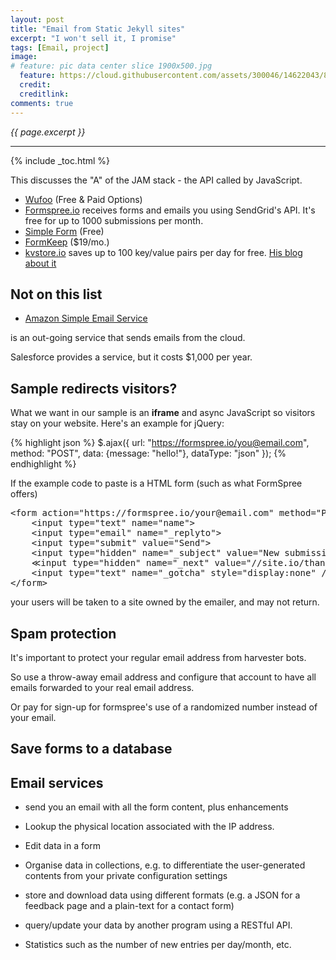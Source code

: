 ```yaml
---
layout: post
title: "Email from Static Jekyll sites"
excerpt: "I won't sell it, I promise"
tags: [Email, project]
image:
# feature: pic data center slice 1900x500.jpg
  feature: https://cloud.githubusercontent.com/assets/300046/14622043/8b1f9cce-0584-11e6-8b9f-4b6db5bb6e37.jpg
  credit: 
  creditlink: 
comments: true
---
```

<i>{{ page.excerpt }}</i>
<hr />

{% include _toc.html %}

This discusses the "A" of the JAM stack - the API called by JavaScript.

* <a target="_blank" href="https://www.wufoo.com/">
   Wufoo</a> (Free & Paid Options)

* <a target="_blank" href="https://www.formspree.io/">
   Formspree.io</a> receives forms and emails you using SendGrid's API.
   It's free for up to 1000 submissions per month.

* <a target="_blank" href="https://getsimpleform.com/">
   Simple Form</a> (Free)

* <a target="_blank" href="https://www.formkeep.com/">
   FormKeep</a> ($19/mo.)

* <a target="_blank" href="https://www.kvstore.com/">
   kvstore.io</a> saves up to 100 key/value pairs per day for free.
   <a target="_blank" href="https://medium.com/@lordkada/store-user-generated-content-from-jekyll-github-pages-or-similar-ded76aabf17#.ganvvc5x1">
   His blog about it</a>

## Not on this list #

* <a target="_blank" href="http://docs.aws.amazon.com/AWSJavaScriptSDK/latest/AWS/SES.html">
  Amazon Simple Email Service</a>
is an out-going service that sends emails from the cloud.

Salesforce provides a service,
but it costs $1,000 per year.


## Sample redirects visitors? #

What we want in our sample is an <strong>iframe</strong>
and async JavaScript so visitors stay on your website.
Here's an example for jQuery:

{% highlight json %}
$.ajax({
    url: "https://formspree.io/you@email.com", 
    method: "POST",
    data: {message: "hello!"},
    dataType: "json"
});
{% endhighlight %}

If the example code to paste is a HTML form (such as what FormSpree offers)

<pre>
&LT;form action="https://formspree.io/your@email.com" method="POST">
    &LT;input type="text" name="name">
    &LT;input type="email" name="_replyto">
    &LT;input type="submit" value="Send">
    &LT;input type="hidden" name="_subject" value="New submission!" />
    &Lt;input type="hidden" name="_next" value="//site.io/thanks.html" />
    &LT;input type="text" name="_gotcha" style="display:none" />
&LT;/form>
</pre>

your users will be taken to a site owned by the emailer,
and may not return.

## Spam protection #

It's important to protect your regular email address from harvester bots.

So use a throw-away email address and 
configure that account to have all emails forwarded to your real email address.

Or pay for sign-up for formspree's use of a randomized number instead of your email.

## Save forms to a database #



## Email services #

* send you an email with all the form content, plus enhancements

* Lookup the physical location associated with the IP address.

* Edit data in a form

* Organise data in collections, e.g. to differentiate the user-generated contents from your private configuration settings

* store and download data using different formats 
  (e.g. a JSON for a feedback page and a plain-text for a contact form)

* query/update your data by another program using a RESTful API.

* Statistics such as the number of new entries per day/month, etc.



